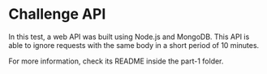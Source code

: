# Challenge API

In this test, a web API was built using Node.js and MongoDB.
This API is able to ignore requests with the same body in a short period of 10 minutes.

For more information, check its README inside the part-1 folder.